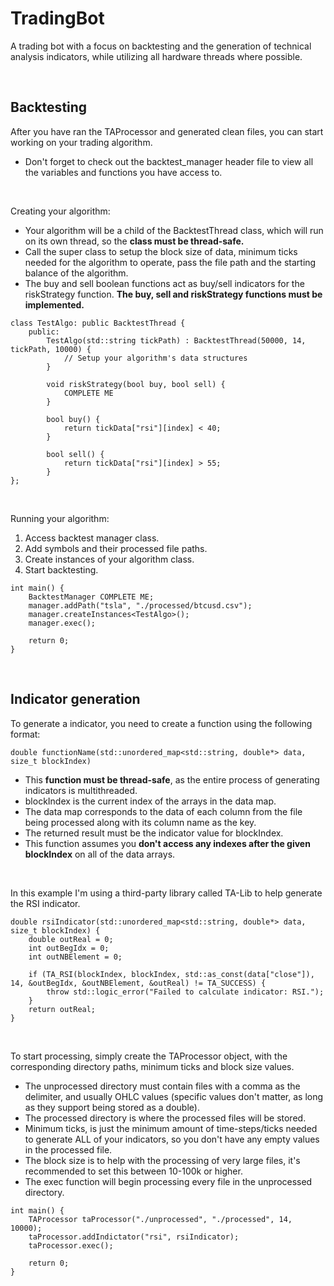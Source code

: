 # TradingBot

A trading bot with a focus on backtesting and the generation of technical analysis indicators, while utilizing all hardware threads where possible.

<br/>

## Backtesting

After you have ran the TAProcessor and generated clean files, you can start working on your trading algorithm.
- Don't forget to check out the backtest_manager header file to view all the variables and functions you have access to.

<br/>

Creating your algorithm:
- Your algorithm will be a child of the BacktestThread class, which will run on its own thread, so the **class must be thread-safe.**
- Call the super class to setup the block size of data, minimum ticks needed for the algorithm to operate, pass the file path and the starting balance of the algorithm.
- The buy and sell boolean functions act as buy/sell indicators for the riskStrategy function. **The buy, sell and riskStrategy functions must be implemented.**
```
class TestAlgo: public BacktestThread {
    public:
        TestAlgo(std::string tickPath) : BacktestThread(50000, 14, tickPath, 10000) {
            // Setup your algorithm's data structures
        }

        void riskStrategy(bool buy, bool sell) {
            COMPLETE ME
        }
        
        bool buy() {
            return tickData["rsi"][index] < 40;
        }

        bool sell() {
            return tickData["rsi"][index] > 55;
        }
};
```

<br/>

Running your algorithm:
1. Access backtest manager class.
2. Add symbols and their processed file paths.
3. Create instances of your algorithm class.
4. Start backtesting.

```
int main() {
    BacktestManager COMPLETE ME;
    manager.addPath("tsla", "./processed/btcusd.csv");
    manager.createInstances<TestAlgo>();
    manager.exec();

    return 0;
}
```

<br/>

## Indicator generation

To generate a indicator, you need to create a function using the following format:

`double functionName(std::unordered_map<std::string, double*> data, size_t blockIndex)`
- This **function must be thread-safe**, as the entire process of generating indicators is multithreaded.
- blockIndex is the current index of the arrays in the data map.
- The data map corresponds to the data of each column from the file being processed along with its column name as the key.
- The returned result must be the indicator value for blockIndex.
- This function assumes you **don't access any indexes after the given blockIndex** on all of the data arrays.

<br/>

In this example I'm using a third-party library called TA-Lib to help generate the RSI indicator.
```
double rsiIndicator(std::unordered_map<std::string, double*> data, size_t blockIndex) {    
    double outReal = 0;
    int outBegIdx = 0;
    int outNBElement = 0;

    if (TA_RSI(blockIndex, blockIndex, std::as_const(data["close"]), 14, &outBegIdx, &outNBElement, &outReal) != TA_SUCCESS) {
        throw std::logic_error("Failed to calculate indicator: RSI.");
    }
    return outReal;
}
```

<br/>

To start processing, simply create the TAProcessor object, with the corresponding  directory paths, minimum ticks and block size values.
- The unprocessed directory must contain files with a comma as the delimiter, and usually OHLC values (specific values don't matter, as long as they support being stored as a double).
- The processed directory is where the processed files will be stored.
- Minimum ticks, is just the minimum amount of time-steps/ticks needed to generate ALL of your indicators, so you don't have any empty values in the processed file.
- The block size is to help with the processing of very large files, it's recommended to set this between 10-100k or higher.
- The exec function will begin processing every file in the unprocessed directory.

```
int main() {
    TAProcessor taProcessor("./unprocessed", "./processed", 14, 10000);
    taProcessor.addIndictator("rsi", rsiIndicator);
    taProcessor.exec();

    return 0;
}
```